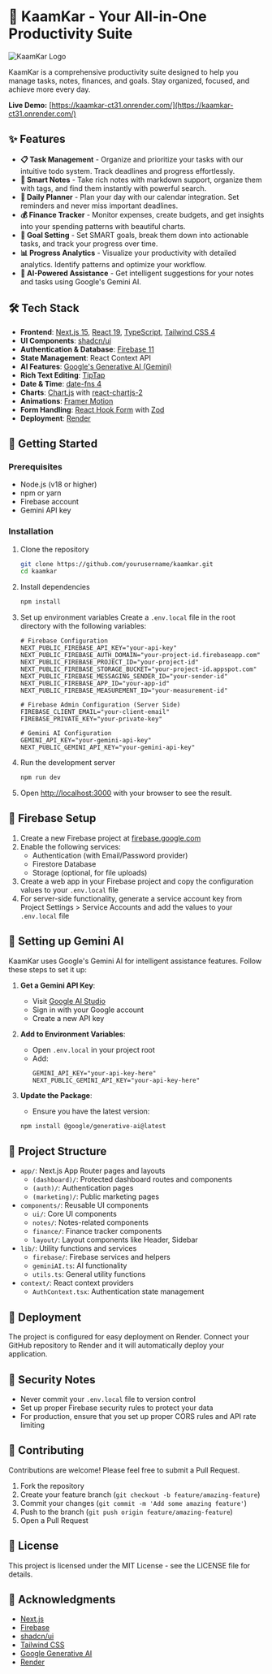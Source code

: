 # 🚀 KaamKar - Your All-in-One Productivity Suite

![KaamKar Logo](https://kaamkar-ct31.onrender.com/logo.png)

KaamKar is a comprehensive productivity suite designed to help you manage tasks, notes, finances, and goals. Stay organized, focused, and achieve more every day.

**Live Demo:** [https://kaamkar-ct31.onrender.com/](https://kaamkar-ct31.onrender.com/)

## ✨ Features

- **📋 Task Management** - Organize and prioritize your tasks with our intuitive todo system. Track deadlines and progress effortlessly.
- **📝 Smart Notes** - Take rich notes with markdown support, organize them with tags, and find them instantly with powerful search.
- **📅 Daily Planner** - Plan your day with our calendar integration. Set reminders and never miss important deadlines.
- **💰 Finance Tracker** - Monitor expenses, create budgets, and get insights into your spending patterns with beautiful charts.
- **🎯 Goal Setting** - Set SMART goals, break them down into actionable tasks, and track your progress over time.
- **📊 Progress Analytics** - Visualize your productivity with detailed analytics. Identify patterns and optimize your workflow.
- **🤖 AI-Powered Assistance** - Get intelligent suggestions for your notes and tasks using Google's Gemini AI.

## 🛠️ Tech Stack

- **Frontend**: [Next.js 15](https://nextjs.org/), [React 19](https://react.dev/), [TypeScript](https://www.typescriptlang.org/), [Tailwind CSS 4](https://tailwindcss.com/)
- **UI Components**: [shadcn/ui](https://ui.shadcn.com/)
- **Authentication & Database**: [Firebase 11](https://firebase.google.com/)
- **State Management**: React Context API
- **AI Features**: [Google's Generative AI (Gemini)](https://ai.google.dev/)
- **Rich Text Editing**: [TipTap](https://tiptap.dev/)
- **Date & Time**: [date-fns 4](https://date-fns.org/)
- **Charts**: [Chart.js](https://www.chartjs.org/) with [react-chartjs-2](https://react-chartjs-2.js.org/)
- **Animations**: [Framer Motion](https://www.framer.com/motion/)
- **Form Handling**: [React Hook Form](https://react-hook-form.com/) with [Zod](https://zod.dev/)
- **Deployment**: [Render](https://render.com)

## 🚀 Getting Started

### Prerequisites

- Node.js (v18 or higher)
- npm or yarn
- Firebase account
- Gemini API key

### Installation

1. Clone the repository
   ```bash
   git clone https://github.com/yourusername/kaamkar.git
   cd kaamkar
   ```

2. Install dependencies
   ```bash
   npm install
   ```

3. Set up environment variables
   Create a `.env.local` file in the root directory with the following variables:

   ```env
   # Firebase Configuration
   NEXT_PUBLIC_FIREBASE_API_KEY="your-api-key"
   NEXT_PUBLIC_FIREBASE_AUTH_DOMAIN="your-project-id.firebaseapp.com"
   NEXT_PUBLIC_FIREBASE_PROJECT_ID="your-project-id"
   NEXT_PUBLIC_FIREBASE_STORAGE_BUCKET="your-project-id.appspot.com"
   NEXT_PUBLIC_FIREBASE_MESSAGING_SENDER_ID="your-sender-id"
   NEXT_PUBLIC_FIREBASE_APP_ID="your-app-id"
   NEXT_PUBLIC_FIREBASE_MEASUREMENT_ID="your-measurement-id"

   # Firebase Admin Configuration (Server Side)
   FIREBASE_CLIENT_EMAIL="your-client-email"
   FIREBASE_PRIVATE_KEY="your-private-key"

   # Gemini AI Configuration
   GEMINI_API_KEY="your-gemini-api-key"
   NEXT_PUBLIC_GEMINI_API_KEY="your-gemini-api-key"
   ```

4. Run the development server
   ```bash
   npm run dev
   ```

5. Open [http://localhost:3000](http://localhost:3000) with your browser to see the result.

## 🔧 Firebase Setup

1. Create a new Firebase project at [firebase.google.com](https://firebase.google.com/)
2. Enable the following services:
   - Authentication (with Email/Password provider)
   - Firestore Database
   - Storage (optional, for file uploads)
3. Create a web app in your Firebase project and copy the configuration values to your `.env.local` file
4. For server-side functionality, generate a service account key from Project Settings > Service Accounts and add the values to your `.env.local` file

## 🧠 Setting up Gemini AI

KaamKar uses Google's Gemini AI for intelligent assistance features. Follow these steps to set it up:

1. **Get a Gemini API Key**: 
   - Visit [Google AI Studio](https://aistudio.google.com/apikey)
   - Sign in with your Google account
   - Create a new API key

2. **Add to Environment Variables**:
   - Open `.env.local` in your project root
   - Add: 
     ```
     GEMINI_API_KEY="your-api-key-here"
     NEXT_PUBLIC_GEMINI_API_KEY="your-api-key-here"
     ```

3. **Update the Package**:
   - Ensure you have the latest version:
   ```bash
   npm install @google/generative-ai@latest
   ```

## 📂 Project Structure

- `app/`: Next.js App Router pages and layouts
  - `(dashboard)/`: Protected dashboard routes and components
  - `(auth)/`: Authentication pages
  - `(marketing)/`: Public marketing pages
- `components/`: Reusable UI components
  - `ui/`: Core UI components
  - `notes/`: Notes-related components
  - `finance/`: Finance tracker components
  - `layout/`: Layout components like Header, Sidebar
- `lib/`: Utility functions and services
  - `firebase/`: Firebase services and helpers
  - `geminiAI.ts`: AI functionality
  - `utils.ts`: General utility functions
- `context/`: React context providers
  - `AuthContext.tsx`: Authentication state management

## 🚢 Deployment

The project is configured for easy deployment on Render. Connect your GitHub repository to Render and it will automatically deploy your application.

## 🔐 Security Notes

- Never commit your `.env.local` file to version control
- Set up proper Firebase security rules to protect your data
- For production, ensure that you set up proper CORS rules and API rate limiting

## 🤝 Contributing

Contributions are welcome! Please feel free to submit a Pull Request.

1. Fork the repository
2. Create your feature branch (`git checkout -b feature/amazing-feature`)
3. Commit your changes (`git commit -m 'Add some amazing feature'`)
4. Push to the branch (`git push origin feature/amazing-feature`)
5. Open a Pull Request

## 📜 License

This project is licensed under the MIT License - see the LICENSE file for details.

## 👏 Acknowledgments

- [Next.js](https://nextjs.org/)
- [Firebase](https://firebase.google.com/)
- [shadcn/ui](https://ui.shadcn.com/)
- [Tailwind CSS](https://tailwindcss.com/)
- [Google Generative AI](https://ai.google.dev/)
- [Render](https://render.com/)
